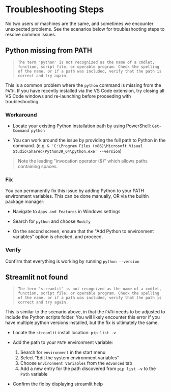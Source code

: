 # Troubleshooting Steps
No two users or machines are the same, and sometimes we encounter unexpected problems. See the scenarios below for troubleshooting steps to resolve common issues.


## Python missing from PATH
> `The term 'python' is not recognized as the name of a cmdlet, function, script file, or operable program. Check the spelling of the name, or if a path was included, verify that the path is correct and try again.`

This is a common problem where the `python` command is missing from the `PATH`. If you have recently installed via the VS Code extension, try closing all VS Code windows and re-launching before proceeding with troubleshooting.

### Workaround
* Locate your existing Python installation path by using PowerShell: `Get-Command python`

* You can work around the issue by providing the full path to Python in the command. (e.g. `& 'C:\Program Files (x86)\Microsoft Visual Studio\Shared\Python39_64\python.exe' --version`)
> Note the leading "invocation operator (&)" which allows paths containing spaces. 

### Fix
You can permanently fix this issue by adding Python to your PATH environment variables. This can be done manually, OR via the builtin package manager:

* Navigate to `Apps and Features` in Windows settings

* Search for `python` and choose `Modify`

* On the second screen, ensure that the "Add Python to environment variables" option is checked, and proceed.
  

### Verify
Confirm that everything is working by running `python --version`


## Streamlit not found
> `The term 'streamlit' is not recognized as the name of a cmdlet, function, script file, or operable program. Check the spelling of the name, or if a path was included, verify that the path is correct and try again.`

This is similar to the scenario above, in that the `PATH` needs to be adjusted to include the Python scripts folder. You will likely encounter this error if you have multiple python versions installed, but the fix is ultimately the same.

* Locate the `streamlit` install location: `pip list -v`

* Add the path to your `PATH` environment variable:
    1. Search for `environment` in the start menu
    1. Select "Edit the system environment variables"
    1. Choose `Environment Variables` from the `Advanced` tab
    1. Add a new entry for the path discovered from `pip list -v` to the `Path` variable

 

* Confirm the fix by displaying streamlit help

    
